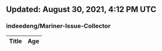 ## Updated: August 30, 2021, 4:12 PM UTC


### indeedeng/Mariner-Issue-Collector
|**Title**|**Age**|
|:----|:----|